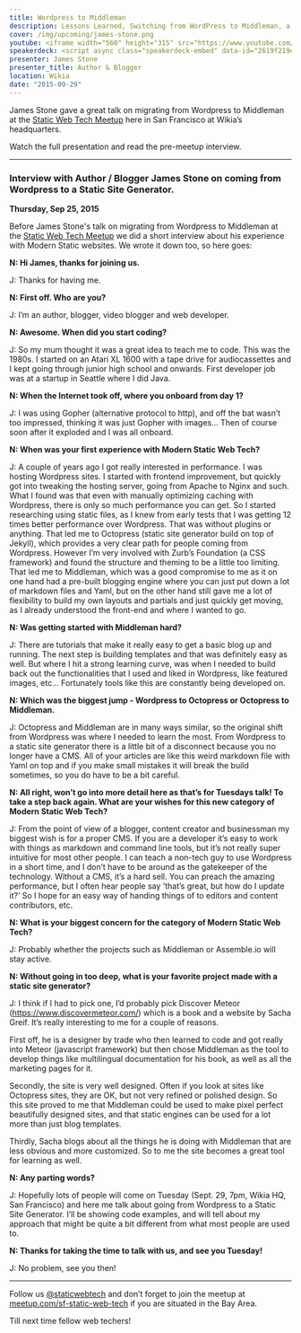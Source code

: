```yaml
---
title: Wordpress to Middleman
description: Lessons Learned, Switching from WordPress to Middleman, a Static Site Generator
cover: /img/upcoming/james-stone.png
youtube: <iframe width="560" height="315" src="https://www.youtube.com/embed/yGJh6K099xE?rel=0" frameborder="0" allowfullscreen></iframe>
speakerdeck: <script async class="speakerdeck-embed" data-id="2619f219ed1f45e9bd463e226f5d72a2" data-ratio="1.77777777777778" src="//speakerdeck.com/assets/embed.js"></script>
presenter: James Stone
presenter_title: Author & Blogger
location: Wikia
date: "2015-09-29"
---
```


James Stone gave a great talk on migrating from Wordpress to Middleman at the [Static Web Tech Meetup](http://www.meetup.com/sf-static-web-tech/events/225453139/) here in San Francisco at Wikia’s headquarters.

Watch the full presentation and read the pre-meetup interview.

---

### Interview with Author / Blogger James Stone on coming from Wordpress to a Static Site Generator.

__Thursday, Sep 25, 2015__

Before James Stone's talk on migrating from Wordpress to Middleman at the [Static Web Tech Meetup](http://www.meetup.com/sf-static-web-tech/events/225453139/) we did a short interview about his experience with Modern Static websites. We wrote it down too, so here goes:

__N: Hi James, thanks for joining us.__

J: Thanks for having me.

__N: First off. Who are you?__

J: I’m an author, blogger, video blogger and web developer.

__N: Awesome. When did you start coding?__

J: So my mum thought it was a great idea to teach me to code. This was the 1980s. I started on an Atari XL 1600 with a tape drive for audiocassettes and I kept going through junior high school and onwards. First developer job was at a startup in Seattle where I did Java.

__N: When the Internet took off, where you onboard from day 1?__

J: I was using Gopher (alternative protocol to http), and off the bat wasn’t too impressed, thinking it was just Gopher with images… Then of course soon after it exploded and I was all onboard.

__N: When was your first experience with Modern Static Web Tech?__

J: A couple of years ago I got really interested in performance. I was hosting Wordpress sites. I started with frontend improvement, but quickly got into tweaking the hosting server, going from Apache to Nginx and such. What I found was that even with manually optimizing caching with Wordpress, there is only so much performance you can get. So I started researching using static files, as I knew from early tests that I was getting 12 times better performance over Wordpress. That was without plugins or anything.
That led me to Octopress (static site generator build on top of Jekyll), which provides a very clear path for people coming from Wordpress.
However I’m very involved with Zurb’s Foundation (a CSS framework) and found the structure and theming to be a little too limiting.
That led me to Middleman, which was a good compromise to me as it on one hand had a pre-built blogging engine where you can just put down a lot of markdown files and Yaml, but on the other hand still gave me a lot of flexibility to build my own layouts and partials and just quickly get moving, as I already understood the front-end and where I wanted to go.

__N: Was getting started with Middleman hard?__

J: There are tutorials that make it really easy to get a basic blog up and running.
The next step is building templates and that was definitely easy as well.
But where I hit a strong learning curve, was when I needed to build back out the functionalities that I used and liked in Wordpress, like featured images, etc…
Fortunately tools like this are constantly being developed on.

__N: Which was the biggest jump - Wordpress to Octopress or Octopress to Middleman.__

J: Octopress and Middleman are in many ways similar, so the original shift from Wordpress was where I needed to learn the most.
From Wordpress to a static site generator there is a little bit of a disconnect because you no longer have a CMS.
All of your articles are like this weird markdown file with Yaml on top and if you make small mistakes it will break the build sometimes, so you do have to be a bit careful.

__N: All right, won’t go into more detail here as that’s for Tuesdays talk!
To take a step back again. What are your wishes for this new category of Modern Static Web Tech?__

J: From the point of view of a blogger, content creator and businessman my biggest wish is for a proper CMS. If you are a developer it’s easy to work with things as markdown and command line tools, but it’s not really super intuitive for most other people.
I can teach a non-tech guy to use Wordpress in a short time, and I don’t have to be around as the gatekeeper of the technology.
Without a CMS, it’s a hard sell. You can preach the amazing performance, but I often hear people say ’that’s great, but how do I update it?’
So I hope for an easy way of handing things of to editors and content contributors, etc.

__N: What is your biggest concern for the category of Modern Static Web Tech?__

J: Probably whether the projects such as Middleman or Assemble.io will stay active.

__N: Without going in too deep, what is your favorite project made with a static site generator?__

J: I think if I had to pick one, I’d probably pick Discover Meteor (https://www.discovermeteor.com/) which is a book and a website by Sacha Greif. It’s really interesting to me for a couple of reasons.

First off, he is a designer by trade who then learned to code and got really into Meteor (javascript framework) but then chose Middleman as the tool to develop things like multilingual documentation for his book, as well as all the marketing pages for it.

Secondly, the site is very well designed. Often if you look at sites like Octopress sites, they are OK, but not very refined or polished design. So this site proved to me that Middleman could be used to make pixel perfect beautifully designed sites, and that static engines can be used for a lot more than just blog templates.

Thirdly, Sacha blogs about all the things he is doing with Middleman that are less obvious and more customized. So to me the site becomes a great tool for learning as well.

__N: Any parting words?__

J: Hopefully lots of people will come on Tuesday (Sept. 29, 7pm, Wikia HQ, San Francisco) and here me talk about going from Wordpress to a Static Site Generator. I’ll be showing code examples, and will tell about my approach that might be quite a bit different from what most people are used to.

__N: Thanks for taking the time to talk with us, and see you Tuesday!__

J: No problem, see you then!

----

Follow us [@staticwebtech](https://twitter.com/staticwebtech) and don’t forget to join the meetup at [meetup.com/sf-static-web-tech](meetup.com/sf-static-web-tech) if you are situated in the Bay Area.

Till next time fellow web techers!
